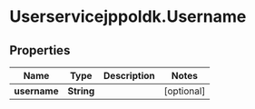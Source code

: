 # Userservicejppoldk.Username

## Properties
Name | Type | Description | Notes
------------ | ------------- | ------------- | -------------
**username** | **String** |  | [optional] 


